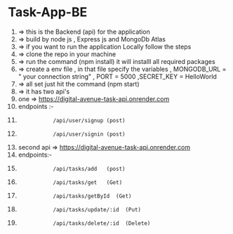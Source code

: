 # Task-App-BE
1) => this is the Backend (api) for the application
2) => build by node js , Express js and MongoDb Atlas
3) => if you want to run the application Locally follow the steps
4) => clone the repo in your machine
5) => run the command (npm install) it will installl all required packages
6) => create a env file , in that file specify the variables , MONGODB_URL = " your connection string" , PORT = 5000 ,SECRET_KEY = HelloWorld
7) => all set just  hit the command (npm start)
8) => it has two api's
9)  one =>  https://digital-avenue-task-api.onrender.com
10)   endpoints :-
11)                /api/user/signup (post)  
12)                /api/user/signin (post)
13)   second api =>  https://digital-avenue-task-api.onrender.com
14)    endpoints:-
15)                /api/tasks/add   (post) 
16)                /api/tasks/get   (Get) 
17)                /api/tasks/getById  (Get) 
18)                /api/tasks/update/:id  (Put) 
19)                /api/tasks/delete/:id  (Delete) 
